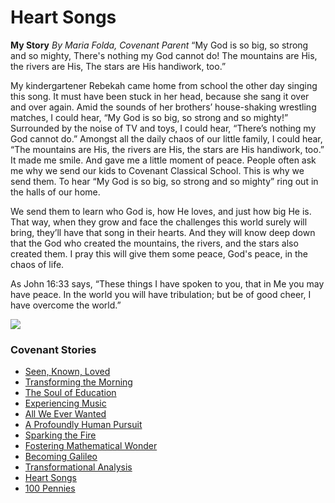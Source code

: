 # Heart Songs

<span>**<span>My Story</span>**
_By Maria Folda, Covenant Parent_</span> <span>“My God is so big, so strong and so mighty,</span> <span></span> <span>There's nothing my God cannot do!</span> <span></span> <span>The mountains are His, the rivers are His,</span> <span></span> <span>The stars are His handiwork, too.”</span>

<span>My kindergartener Rebekah came home from school the other day singing this song. It must have been stuck in her head, because she sang it over and over again. Amid the sounds of her brothers’ house-shaking wrestling matches, I could hear, “My God is so big, so strong and so mighty!” Surrounded by the noise of TV and toys, I could hear, “There’s nothing my God cannot do.” Amongst all the daily chaos of our little family, I could hear, “The mountains are His, the rivers are His, the stars are His handiwork, too.” It made me smile. And gave me a little moment of peace.</span> <span></span> <span></span> <span>People often ask me why we send our kids to Covenant Classical School. This is why we send them. To hear “My God is so big, so strong and so mighty” ring out in the halls of our home.

We send them to learn who God is, how He loves, and just how big He is. </span> <span>That way, when they grow and face the challenges this world surely will bring, they’ll have that song in their hearts. And they will know deep down that the God who created the mountains, the rivers, and the stars also created them. I pray this will give them some peace, God's peace, in the chaos of life.</span>

<span>As John 16:33 says, “These things I have spoken to you, that in Me you may have peace. In the world you will have tribulation; but be of good cheer, I have overcome the world.”</span>

![](http://www.covenantclassicalschool.org/uploads/FoldaKidsCube.jpg)

### Covenant Stories

*   [Seen, Known, Loved](http://www.covenantclassicalschool.org/pages/page.asp?page_id=414200)
*   [Transforming the Morning](http://www.covenantclassicalschool.org/pages/page.asp?page_id=414178)
*   [The Soul of Education](http://www.covenantclassicalschool.org/pages/page.asp?page_id=409922)
*   [Experiencing Music](http://www.covenantclassicalschool.org/pages/page.asp?page_id=413793)
*   [All We Ever Wanted](http://www.covenantclassicalschool.org/pages/page.asp?page_id=406335)
*   [A Profoundly Human Pursuit](http://www.covenantclassicalschool.org/pages/page.asp?page_id=408272)
*   [Sparking the Fire](http://www.covenantclassicalschool.org/kindergartenstory)
*   [Fostering Mathematical Wonder](http://www.covenantclassicalschool.org/pages/page.asp?page_id=355256)
*   [Becoming Galileo](http://www.covenantclassicalschool.org/pages/page.asp?page_id=357129)
*   [Transformational Analysis](http://www.covenantclassicalschool.org/pages/page.asp?page_id=398064)
*   [Heart Songs](http://www.covenantclassicalschool.org/pages/page.asp?page_id=422701)
*   [100 Pennies](http://www.covenantclassicalschool.org/pages/page.asp?page_id=424728)